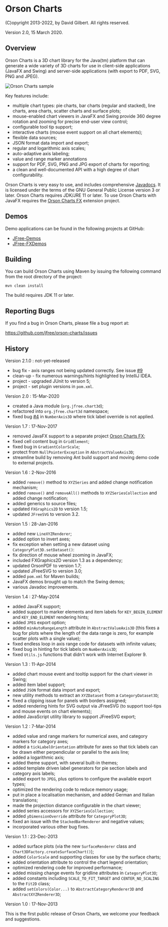 Orson Charts
============

(C)opyright 2013-2022, by David Gilbert.  All rights reserved.

Version 2.0, 15 March 2020.


Overview
--------
Orson Charts is a 3D chart library for the Java(tm) platform that can generate a wide variety of 3D charts for use in client-side applications (JavaFX and Swing) and server-side applications (with export to PDF, SVG, PNG and JPEG). 

![Orson Charts sample](http://www.object-refinery.com/orsoncharts/images/orsoncharts_fx.png)

Key features include:

- multiple chart types: pie charts, bar charts (regular and stacked), line charts, area charts, scatter charts and surface plots;
- mouse-enabled chart viewers in JavaFX and Swing provide 360 degree rotation and zooming for precise end-user view control;
- configurable tool tip support;
- interactive charts (mouse event support on all chart elements);
- flexible data sources; 
- JSON format data import and export;
- regular and logarithmic axis scales;
- auto-adaptive axis labeling;
- value and range marker annotations
- support for PDF, SVG, PNG and JPG export of charts for reporting;
- a clean and well-documented API with a high degree of chart configurability.

Orson Charts is very easy to use, and includes comprehensive [Javadocs](https://www.javadoc.io/doc/org.jfree/org.jfree.chart3d/latest/org.jfree.chart3d/module-summary.html).  It is licensed under the terms of the GNU General Public License version 3 or later.  Orson Charts requires JDK/JRE 11 or later.  To use Orson Charts with JavaFX requires the [Orson Charts FX](https://github.com/jfree/orson-charts-fx) extension project.


Demos
-----
Demo applications can be found in the following projects at GitHub:

* [JFree-Demos](https://github.com/jfree/jfree-demos "JFree-Demos Project Page at GitHub")
* [JFree-FXDemos](https://github.com/jfree/jfree-fxdemos "JFree-FXDemos Project Page at GitHub")


Building
--------
You can build Orson Charts using Maven by issuing the following command from the root directory of the project:

    mvn clean install

The build requires JDK 11 or later.  


Reporting Bugs
--------------
If you find a bug in Orson Charts, please file a bug report at:

https://github.com/jfree/orson-charts/issues


History
-------

Version 2.1.0 : not-yet-released

- bug fix - axis ranges not being updated correctly. See issue [#9](https://github.com/jfree/orson-charts/issues/9)
- clean-up - fix numerous warnings/hints highlighted by IntelliJ IDEA.
- project - upgraded JUnit to version 5;
- project - set plugin versions in `pom.xml`.

Version 2.0 : 15-Mar-2020

- created a Java module (`org.jfree.chart3d`);
- refactored into `org.jfree.chart3d` namespace;
- fixed bug [#4](https://github.com/jfree/orson-charts/issues/4) in `NumberAxis3D` where tick label override is not applied.


Version 1.7 : 17-Nov-2017

- removed JavaFX support to a separate project [Orson Charts FX](https://github.com/jfree/orson-charts-fx);
- fixed cell content bug in `GridElement`;
- fixed bug in `GradientColorScale`;
- protect from `NullPointerException` in `AbstractValueAxis3D`;
- streamline build by removing Ant build support and moving demo code to external projects.


Version 1.6 : 2-Nov-2016

- added `remove()` method to `XYZSeries` and added change notification mechanism;
- added `remove()` and `removeAll()` methods to `XYZSeriesCollection` and added change notification;
- added generics to source files;
- updated `FXGraphics2D` to version 1.5;
- updated `JFreeSVG` to version 3.2.


Version 1.5 : 28-Jan-2016

- added new `LineXYZRenderer`;
- added option to invert axes;
- fix exception when setting a new dataset using `CategoryPlot3D.setDataset()`:
- fix direction of mouse wheel zooming in JavaFX;
- included FXGraphics2D version 1.3 as a dependency;
- updated OrsonPDF to version 1.7;
- updated JFreeSVG to version 3.0;
- added `pom.xml` for Maven builds;
- JavaFX demos brought up to match the Swing demos;
- various Javadoc improvements.


Version 1.4 : 27-May-2014

- added JavaFX support;
- added support to marker elements and item labels for `KEY_BEGIN_ELEMENT` and `KEY_END_ELEMENT` rendering hints;
- added `JPEG` export option;
- added `minAutoRangeLength` attribute in `AbstractValueAxis3D` (this fixes a bug for plots where the length of the data range is zero, for example scatter plots with a single value);
- fixed endless loop in axis range code for datasets with infinite values;
- fixed bug in hinting for tick labels on `NumberAxis3D`;
- fixed `Utils.js` functions that didn't work with Internet Explorer 9.


Version 1.3 : 11-Apr-2014

- added chart mouse event and tooltip support for the chart viewer in Swing;
- added item label support;
- added `JSON` format data import and export;
- new utility methods to extract an `XYZDataset` from a `CategoryDataset3D`;
- fixed a clipping issue for panels with borders assigned;
- added rendering hints for SVG output via JFreeSVG (to support tool-tips 
and mouse events on chart elements);
- added JavaScript utility library to support JFreeSVG export;


Version 1.2 : 7-Mar-2014

- added value and range markers for numerical axes, and category markers for category axes;
- added a `tickLabelOrientation` attribute for axes so that tick labels can be drawn either perpendicular or parallel to the axis line;
- added a logarithmic axis;
- added theme support, with several built-in themes;
- added template driven label generators for pie section labels and category axis labels;
- added export to `JPEG`, plus options to configure the available export types;
- optimized the rendering code to reduce memory usage;
- put in place a localisation mechanism, and added German and Italian translations;
- made the projection distance configurable in the chart viewer;
- added series accessors for `XYZSeriesCollection`;
- added `yDimensionOverride` attribute for `CategoryPlot3D`;
- fixed an issue with the `StackedBarRenderer` and negative values;
- incorporated various other bug fixes.


Version 1.1 : 23-Dec-2013

- added surface plots (via the new `SurfaceRenderer` class and `Chart3DFactory.createSurfaceChart()`);
- added `ColorScale` and supporting classes for use by the surface charts;
- added orientation attribute to control the chart legend orientation;
- optimized rendering code for improved performance;
- added missing change events for gridline attributes in `CategoryPlot3D`;
- added constants including `SCALE_TO_FIT_TARGET` and `CENTER_NO_SCALING` to the `Fit2D` class;
- added `setColors(Color...)` to `AbstractCategoryRenderer3D` and `AbstractXYZRenderer3D`;


Version 1.0 : 17-Nov-2013

This is the first public release of Orson Charts, we welcome your feedback and suggestions.
